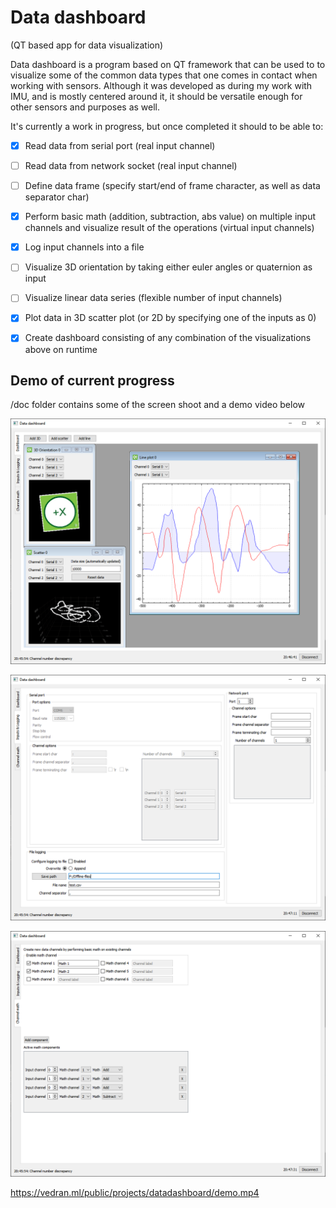 Data dashboard
=======
(QT based app for data visualization)

Data dashboard is a program based on QT framework that can be used to to visualize some of the common data types that one comes in contact when working with sensors. Although it was developed as during my work with IMU, and is mostly centered around it, it should be versatile enough for other sensors and purposes as well.

It's currently a work in progress, but once completed it should to be able to:
  - [x]  Read data from serial port (real input channel)
  - [ ]  Read data from network socket (real input channel)
  - [ ]  Define data frame (specify start/end of frame character, as well as data separator char)
  - [x]  Perform basic math (addition, subtraction, abs value) on multiple input channels and visualize result of the operations (virtual input channels)
  - [x]  Log input channels into a file
  - [ ]  Visualize 3D orientation by taking either euler angles or quaternion as input
  - [ ]  Visualize linear data series (flexible number of input channels)
  - [x]  Plot data in 3D scatter plot (or 2D by specifying one of the inputs as 0)
  - [x]  Create dashboard consisting of any combination of the visualizations above on runtime


## Demo of current progress
/doc folder contains some of the screen shoot and a demo video below

![Alt text](doc/dashboard.PNG?raw=true "Dashboard")

![Alt text](doc/serial.PNG?raw=true "Channels & logging")

![Alt text](doc/math.PNG?raw=true "Channel math")

https://vedran.ml/public/projects/datadashboard/demo.mp4